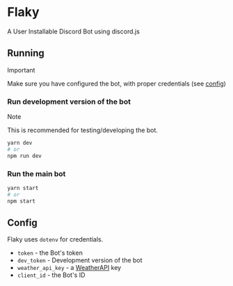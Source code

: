 # Flaky

A User Installable Discord Bot using discord.js

## Running

> [!IMPORTANT]
> Make sure you have configured the bot, with proper credentials (see [config](#config))

### Run development version of the bot

> [!NOTE]
> This is recommended for testing/developing the bot.

```sh
yarn dev
# or
npm run dev
```

### Run the main bot

```sh
yarn start
# or
npm start
```

## Config

Flaky uses `dotenv` for credentials.

-   `token` - the Bot's token
-   `dev_token` - Development version of the bot
-   `weather_api_key` - a [WeatherAPI](https://weatherapi.com) key
-   `client_id` - the Bot's ID
